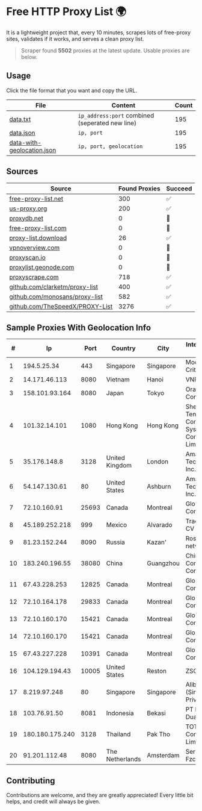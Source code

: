 
# Free HTTP Proxy List 🌍

It is a lightweight project that, every 10 minutes, scrapes lots of free-proxy sites, validates if it works, and serves a clean proxy list.


> Scraper found **5502** proxies at the latest update. Usable proxies are below.

## Usage

Click the file format that you want and copy the URL.


|File|Content|Count|
|----|-------|-----|
|[data.txt](https://raw.githubusercontent.com/themiralay/Proxy-List-World/master/data.txt)|`ip_address:port` combined (seperated new line)|195|
|[data.json](https://raw.githubusercontent.com/themiralay/Proxy-List-World/master/data.json)|`ip, port`|195|
|[data-with-geolocation.json](https://raw.githubusercontent.com/themiralay/Proxy-List-World/master/data-with-geolocation.json)|`ip, port, geolocation`|195|

## Sources

|Source|Found Proxies|Succeed|
|------|-------------|-------|
|[free-proxy-list.net](https://free-proxy-list.net)|300|✅|
|[us-proxy.org](https://www.us-proxy.org)|200|✅|
|[proxydb.net](http://proxydb.net)|0|🚫|
|[free-proxy-list.com](https://free-proxy-list.com/?page=&port=&type%5B%5D=http&type%5B%5D=https&up_time=0&search=Search)|0|🚫|
|[proxy-list.download](https://www.proxy-list.download/HTTP)|26|✅|
|[vpnoverview.com](https://vpnoverview.com/privacy/anonymous-browsing/free-proxy-servers)|0|🚫|
|[proxyscan.io](https://www.proxyscan.io)|0|🚫|
|[proxylist.geonode.com](https://proxylist.geonode.com/api/proxy-list?limit=300&page=1&sort_by=lastChecked&sort_type=desc&protocols=http,https)|0|🚫|
|[proxyscrape.com](https://api.proxyscrape.com/v2/?request=displayproxies&protocol=http&timeout=10000&country=all&ssl=all&anonymity=all)|718|✅|
|[github.com/clarketm/proxy-list](https://raw.githubusercontent.com/clarketm/proxy-list/master/proxy-list-raw.txt)|400|✅|
|[github.com/monosans/proxy-list](https://raw.githubusercontent.com/monosans/proxy-list/main/proxies/http.txt)|582|✅|
|[github.com/TheSpeedX/PROXY-List](https://raw.githubusercontent.com/TheSpeedX/PROXY-List/master/http.txt)|3276|✅|


## Sample Proxies With Geolocation Info

|#|Ip|Port|Country|City|Internet Service Provider|
|-|--|----|-------|----|-------------------------|
|1|194.5.25.34|443|Singapore|Singapore|Mod Mission Critical LLC|
|2|14.171.46.113|8080|Vietnam|Hanoi|VNPT-VNNIC|
|3|158.101.93.164|8080|Japan|Tokyo|Oracle Corporation|
|4|101.32.14.101|1080|Hong Kong|Hong Kong|Shenzhen Tencent Computer Systems Company Limited|
|5|35.176.148.8|3128|United Kingdom|London|Amazon Technologies Inc.|
|6|54.147.130.61|80|United States|Ashburn|Amazon Technologies Inc.|
|7|72.10.160.91|25693|Canada|Montreal|GloboTech Communications|
|8|45.189.252.218|999|Mexico|Alvarado|Tracered SA De CV|
|9|81.23.152.244|8090|Russia|Kazan'|Rostelecom networks|
|10|183.240.196.55|38080|China|Guangzhou|China Mobile Communications Corporation|
|11|67.43.228.253|12825|Canada|Montreal|GloboTech Communications|
|12|72.10.164.178|29833|Canada|Montreal|GloboTech Communications|
|13|72.10.160.170|15421|Canada|Montreal|GloboTech Communications|
|14|72.10.160.170|15421|Canada|Montreal|GloboTech Communications|
|15|67.43.227.228|10391|Canada|Montreal|GloboTech Communications|
|16|104.129.194.43|10005|United States|Reston|ZSCALER, INC.|
|17|8.219.97.248|80|Singapore|Singapore|Alibaba Cloud (Singapore) Private Limited|
|18|103.76.91.50|8081|Indonesia|Bekasi|PT Kampung Dua Net|
|19|180.180.175.240|3128|Thailand|Pak Tho|TOT Public Company Limited|
|20|91.201.112.48|8080|The Netherlands|Amsterdam|Servers Tech Fzco|



## Contributing

Contributions are welcome, and they are greatly appreciated! Every
little bit helps, and credit will always be given.

